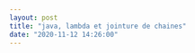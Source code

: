 ```yaml
---
layout: post
title: "java, lambda et jointure de chaines"
date: "2020-11-12 14:26:00"
---
```

<script src="https://pastebin.com/embed_js/4zpvhfyF"></script>
